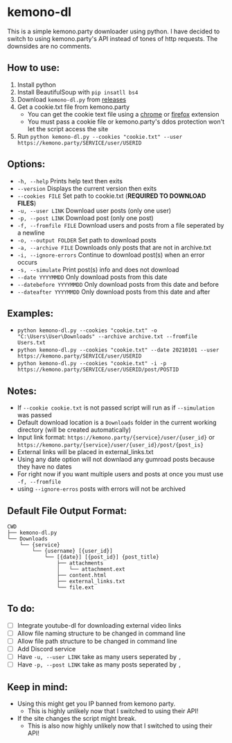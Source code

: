 # kemono-dl
This is a simple kemono.party downloader using python.
I have decided to switch to using kemono.party's API instead of tones of http requests.
The downsides are no comments.

## How to use:
1. Install python
2. Install BeautifulSoup with ```pip insatll bs4```
3. Download ```kemono-dl.py``` from [releases](https://github.com/AplhaSlayer1964/Kemono.party-Downloader/releases)
4. Get a cookie.txt file from kemono.party 
   - You can get the cookie text file using a [chrome](https://chrome.google.com/webstore/detail/get-cookiestxt/bgaddhkoddajcdgocldbbfleckgcbcid?hl=en) or [firefox](https://addons.mozilla.org/en-US/firefox/addon/cookies-txt/) extension
   - You must pass a cookie file or kemono.party's ddos protection won't let the script access the site 
5. Run ```python kemono-dl.py --cookies "cookie.txt" --user https://kemono.party/SERVICE/user/USERID```


## Options:
- ```-h, --help``` Prints help text then exits
- ```--version``` Displays the current version then exits
-  ```--cookies FILE``` Set path to cookie.txt (**REQUIRED TO DOWNLOAD FILES**)
- ```-u, --user LINK``` Download user posts (only one user)
- ```-p, --post LINK``` Download post (only one post)
- ```-f, --fromfile FILE``` Download users and posts from a file seperated by a newline
- ```-o, --output FOLDER``` Set path to download posts
- ```-a, --archive FILE``` Downloads only posts that are not in archive.txt 
- ```-i, --ignore-errors``` Continue to download post(s) when an error occurs
- ```-s, --simulate``` Print post(s) info and does not download
- ```--date YYYYMMDD``` Only download posts from this date
- ```--datebefore YYYYMMDD``` Only download posts from this date and before
- ```--dateafter YYYYMMDD``` Only download posts from this date and after

## Examples:
- ```python kemono-dl.py --cookies "cookie.txt" -o "C:\Users\User\Downloads" --archive archive.txt --fromfile Users.txt```
- ```python kemono-dl.py --cookies "cookie.txt" --date 20210101 --user https://kemono.party/SERVICE/user/USERID```
- ```python kemono-dl.py --cookies "cookie.txt" -i -p https://kemono.party/SERVICE/user/USERID/post/POSTID```

## Notes:
- If ```--cookie cookie.txt``` is not passed script will run as if ```--simulation``` was passed
- Default download location is a ```Downloads``` folder in the current working directory (will be created automatically)
- Input link format: ```https://kemono.party/{service}/user/{user_id}``` or ```https://kemono.party/{service}/user/{user_id}/post/{post_is}```
- External links will be placed in external_links.txt
- Using any date option will not downlaod any gumroad posts because they have no dates
- For right now if you want multiple users and posts at once you must use ```-f, --fromfile```
- using ```--ignore-erros``` posts with errors will not be archived

## Default File Output Format:
```
CWD
├── kemono-dl.py
└── Downloads
    └── {service}
        └── {username} [{user_id}]
            └── [{date}] [{post_id}] {post_title}
                ├── attachments
                │   └── attachment.ext
                ├── content.html
                ├── external_links.txt
                └── file.ext
```

## To do:
- [ ] Integrate youtube-dl for downloading external video links
- [ ] Allow file naming structure to be changed in command line
- [ ] Allow file path structure to be changed in command line
- [ ] Add Discord service
- [ ] Have ```-u, --user LINK``` take as many users seperated by ```,```
- [ ] Have ```-p, --post LINK``` take as many posts seperated by ```,```

## Keep in mind:
- Using this might get you IP banned from kemono party.
  - This is highly unlikely now that I switched to using their API!
- If the site changes the script might break.
   - This is also now highly unlikely now that I switched to using their API!
